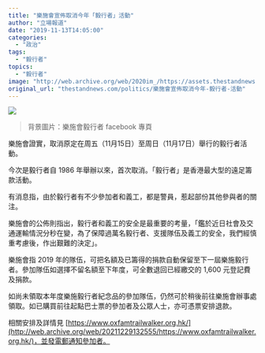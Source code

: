 ```yaml
---
title: "樂施會宣佈取消今年「毅行者」活動"
author: "立場報道"
date: "2019-11-13T14:05:00"
categories:
  - "政治"
tags:
  - "毅行者"
topics:
  - "毅行者"
image: "http://web.archive.org/web/2020im_/https://assets.thestandnews.com/media/photos/run-08_35UxU_G1l8taL.png"
original_url: "thestandnews.com/politics/樂施會宣佈取消今年-毅行者-活動"
---
```

![](http://web.archive.org/web/2020im_/https://assets.thestandnews.com/media/photos/run-08_35UxU_G1l8taL.png)
> 背景圖片：樂施會毅行者 facebook 專頁

樂施會證實，取消原定在周五（11月15日）至周日（11月17日）舉行的毅行者活動。

今次是毅行者自 1986 年舉辦以來，首次取消。「毅行者」是香港最大型的遠足籌款活動。

有消息指，由於毅行者有不少參加者和義工，都是警員，惹起部份其他參與者的關注。

樂施會的公佈則指出，毅行者和義工的安全是最重要的考量，「鑑於近日社會及交通運輸情況分秒在變，為了保障過萬名毅行者、支援隊伍及義工的安全，我們經慎重考慮後，作出艱難的決定」。

樂施會指 2019 年的隊伍，可把名額及已籌得的捐款自動保留至下一屆樂施毅行者。參加隊伍如選擇不留名額至下年度，可全數退回已經繳交的 1,600 元登記費及捐款。

如尚未領取本年度樂施毅行者紀念品的參加隊伍，仍然可於稍後前往樂施會辦事處領取。如已購買前往起點巴士票的參加者及公眾人士，亦可憑票安排退款。

相關安排及詳情見 [https://www.oxfamtrailwalker.org.hk/](http://web.archive.org/web/20211229132555/https://www.oxfamtrailwalker.org.hk/)，並發電郵通知參加者。